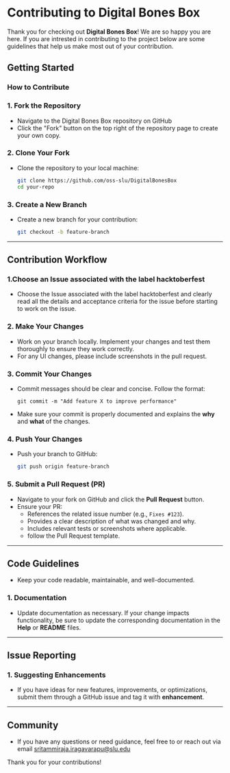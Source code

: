 # Contributing to Digital Bones Box

Thank you for checking out **Digital Bones Box**! We are so happy you are here. If you are intrested in contributing to the project below are some guidelines that help us make most out of your contribution. 

## Getting Started

### How to Contribute

### 1. **Fork the Repository**
- Navigate to the Digital Bones Box repository on GitHub
- Click the "Fork" button on the top right of the repository page to create your own copy.
    

### 2. **Clone Your Fork**
- Clone the repository to your local machine:
   ```bash
   git clone https://github.com/oss-slu/DigitalBonesBox
   cd your-repo


### 3. Create a New Branch
- Create a new branch for your contribution:
  ```bash
  git checkout -b feature-branch
  ```

---

## Contribution Workflow

### 1.Choose an Issue associated with the label **hacktoberfest**
- Choose the Issue associated with the label hacktoberfest and clearly read all the details and acceptance criteria for the issue before starting to work on the issue.
  
### 2. Make Your Changes
- Work on your branch locally. Implement your changes and test them thoroughly to ensure they work correctly.
- For any UI changes, please include screenshots in the pull request.

### 3. Commit Your Changes
- Commit messages should be clear and concise. Follow the format:
  ```
  git commit -m "Add feature X to improve performance"
  ```
- Make sure your commit is properly documented and explains the **why** and **what** of the changes.

### 4. Push Your Changes
- Push your branch to GitHub:
  ```bash
  git push origin feature-branch
  ```

### 5. Submit a Pull Request (PR)
- Navigate to your fork on GitHub and click the **Pull Request** button.
- Ensure your PR:
  - References the related issue number (e.g., `Fixes #123`).
  - Provides a clear description of what was changed and why.
  - Includes relevant tests or screenshots where applicable.
  - follow the Pull Request template.

---

## Code Guidelines

- Keep your code readable, maintainable, and well-documented.

### 1. Documentation
- Update documentation as necessary. If your change impacts functionality, be sure to update the corresponding documentation in the **Help** or **README** files.

---

## Issue Reporting

### 1. Suggesting Enhancements
- If you have ideas for new features, improvements, or optimizations, submit them through a GitHub issue and tag it with **enhancement**.

---

## Community

- If you have any questions or need guidance, feel free to or reach out via email sritammiraja.iragavarapu@slu.edu 
  
Thank you for your contributions!
